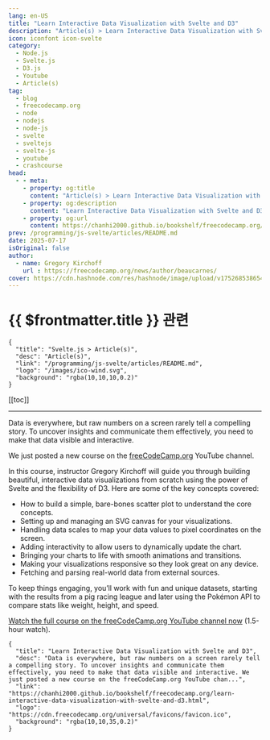 ```yaml
---
lang: en-US
title: "Learn Interactive Data Visualization with Svelte and D3"
description: "Article(s) > Learn Interactive Data Visualization with Svelte and D3"
icon: iconfont icon-svelte
category:
  - Node.js
  - Svelte.js
  - D3.js
  - Youtube
  - Article(s)
tag:
  - blog
  - freecodecamp.org
  - node
  - nodejs
  - node-js
  - svelte
  - sveltejs
  - svelte-js
  - youtube
  - crashcourse
head:
  - - meta:
    - property: og:title
      content: "Article(s) > Learn Interactive Data Visualization with Svelte and D3"
    - property: og:description
      content: "Learn Interactive Data Visualization with Svelte and D3"
    - property: og:url
      content: https://chanhi2000.github.io/bookshelf/freecodecamp.org/learn-interactive-data-visualization-with-svelte-and-d3.html
prev: /programming/js-svelte/articles/README.md
date: 2025-07-17
isOriginal: false
author:
  - name: Gregory Kirchoff
    url : https://freecodecamp.org/news/author/beaucarnes/
cover: https://cdn.hashnode.com/res/hashnode/image/upload/v1752685386541/baf25f0a-a6ff-406f-b0c7-eddb82ed05f6.jpeg
---
```


# {{ $frontmatter.title }} 관련

```component VPCard
{
  "title": "Svelte.js > Article(s)",
  "desc": "Article(s)",
  "link": "/programming/js-svelte/articles/README.md",
  "logo": "/images/ico-wind.svg",
  "background": "rgba(10,10,10,0.2)"
}
```

[[toc]]

---

<SiteInfo
  name="Learn Interactive Data Visualization with Svelte and D3"
  desc="Data is everywhere, but raw numbers on a screen rarely tell a compelling story. To uncover insights and communicate them effectively, you need to make that data visible and interactive. We just posted a new course on the freeCodeCamp.org YouTube chan..."
  url="https://freecodecamp.org/news/learn-interactive-data-visualization-with-svelte-and-d3"
  logo="https://cdn.freecodecamp.org/universal/favicons/favicon.ico"
  preview="https://cdn.hashnode.com/res/hashnode/image/upload/v1752685386541/baf25f0a-a6ff-406f-b0c7-eddb82ed05f6.jpeg"/>

Data is everywhere, but raw numbers on a screen rarely tell a compelling story. To uncover insights and communicate them effectively, you need to make that data visible and interactive.

We just posted a new course on the [<FontIcon icon="fa-brands fa-free-code-camp"/>freeCodeCamp.org](http://freeCodeCamp.org) YouTube channel.

In this course, instructor Gregory Kirchoff will guide you through building beautiful, interactive data visualizations from scratch using the power of Svelte and the flexibility of D3. Here are some of the key concepts covered:

- How to build a simple, bare-bones scatter plot to understand the core concepts.
- Setting up and managing an SVG canvas for your visualizations.
- Handling data scales to map your data values to pixel coordinates on the screen.
- Adding interactivity to allow users to dynamically update the chart.
- Bringing your charts to life with smooth animations and transitions.
- Making your visualizations responsive so they look great on any device.
- Fetching and parsing real-world data from external sources.

To keep things engaging, you’ll work with fun and unique datasets, starting with the results from a pig racing league and later using the Pokémon API to compare stats like weight, height, and speed.

[<FontIcon icon="fa-brands fa-youtube"/>Watch the full course on the freeCodeCamp.org YouTube channel now](https://youtu.be/XSJD5ay1D_8) (1.5-hour watch).

<!-- TODO: add ARTICLE CARD -->
```component VPCard
{
  "title": "Learn Interactive Data Visualization with Svelte and D3",
  "desc": "Data is everywhere, but raw numbers on a screen rarely tell a compelling story. To uncover insights and communicate them effectively, you need to make that data visible and interactive. We just posted a new course on the freeCodeCamp.org YouTube chan...",
  "link": "https://chanhi2000.github.io/bookshelf/freecodecamp.org/learn-interactive-data-visualization-with-svelte-and-d3.html",
  "logo": "https://cdn.freecodecamp.org/universal/favicons/favicon.ico",
  "background": "rgba(10,10,35,0.2)"
}
```
